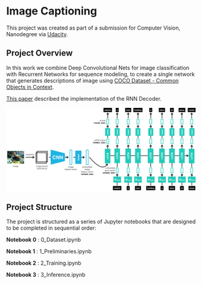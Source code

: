 # Image Captioning
This project was created as part of a submission for Computer Vision, Nanodegree  via [Udacity](https://eu.udacity.com/course/computer-vision-nanodegree--nd891). 

## Project Overview
In this work we combine Deep Convolutional Nets for image classification  with Recurrent Networks for sequence modeling, to create a single network that generates descriptions of image using [COCO Dataset - Common Objects in Context](http://cocodataset.org/). 

[This paper](https://arxiv.org/pdf/1411.4555.pdf) described the implementation of the RNN Decoder.

<p align="center"> <img src="images/encoder-decoder.png" align="middle" alt="drawing" width="900px"> </p> 

## Project Structure
The project is structured as a series of Jupyter notebooks that are designed to be completed in sequential order:

__Notebook 0__ : 0_Dataset.ipynb

__Notebook 1__ : 1_Preliminaries.ipynb

__Notebook 2__ : 2_Training.ipynb

__Notebook 3__ : 3_Inference.ipynb
